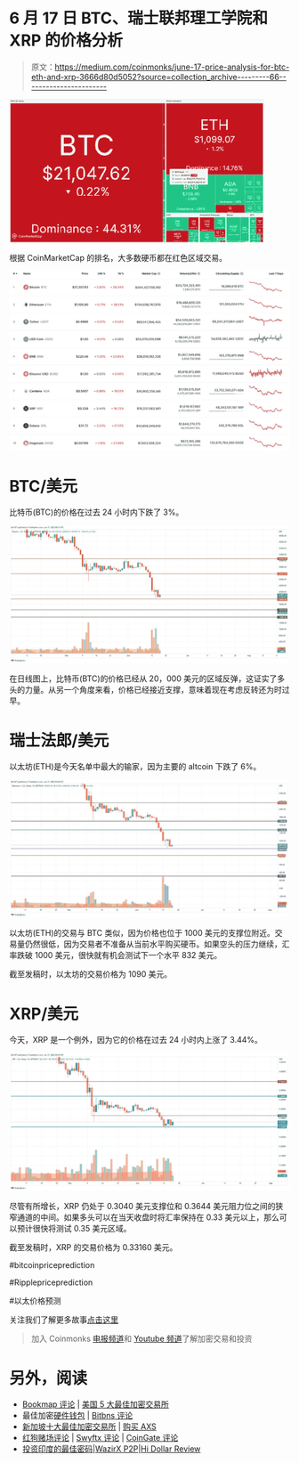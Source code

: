 # 6 月 17 日 BTC、瑞士联邦理工学院和 XRP 的价格分析

> 原文：<https://medium.com/coinmonks/june-17-price-analysis-for-btc-eth-and-xrp-3666d80d5052?source=collection_archive---------66----------------------->

![](img/dd8780c2f99c298c9b275436a269a453.png)

根据 CoinMarketCap 的排名，大多数硬币都在红色区域交易。

![](img/59c9f834ed3cbfa7921132f4817d678d.png)

# BTC/美元

比特币(BTC)的价格在过去 24 小时内下跌了 3%。

![](img/15a7c772439c99190574e4b28006456c.png)

在日线图上，比特币(BTC)的价格已经从 20，000 美元的区域反弹，这证实了多头的力量。从另一个角度来看，价格已经接近支撑，意味着现在考虑反转还为时过早。

# 瑞士法郎/美元

以太坊(ETH)是今天名单中最大的输家，因为主要的 altcoin 下跌了 6%。

![](img/693093b8b3d254a67e532869a1ae34d7.png)

以太坊(ETH)的交易与 BTC 类似，因为价格也位于 1000 美元的支撑位附近。交易量仍然很低，因为交易者不准备从当前水平购买硬币。如果空头的压力继续，汇率跌破 1000 美元，很快就有机会测试下一个水平 832 美元。

截至发稿时，以太坊的交易价格为 1090 美元。

# XRP/美元

今天，XRP 是一个例外，因为它的价格在过去 24 小时内上涨了 3.44%。

![](img/1eb765faf40f3e36ff8ffc18a6611eca.png)

尽管有所增长，XRP 仍处于 0.3040 美元支撑位和 0.3644 美元阻力位之间的狭窄通道的中间。如果多头可以在当天收盘时将汇率保持在 0.33 美元以上，那么可以预计很快将测试 0.35 美元区域。

截至发稿时，XRP 的交易价格为 0.33160 美元。

#bitcoinpriceprediction

#Ripplepriceprediction

#以太价格预测

关注我们了解更多故事[点击这里](http://t.me/etellworld)

> 加入 Coinmonks [电报频道](https://t.me/coincodecap)和 [Youtube 频道](https://www.youtube.com/c/coinmonks/videos)了解加密交易和投资

# 另外，阅读

*   [Bookmap 评论](https://coincodecap.com/bookmap-review-2021-best-trading-software) | [美国 5 大最佳加密交易所](https://coincodecap.com/crypto-exchange-usa)
*   最佳加密[硬件钱包](/coinmonks/hardware-wallets-dfa1211730c6) | [Bitbns 评论](/coinmonks/bitbns-review-38256a07e161)
*   [新加坡十大最佳加密交易所](https://coincodecap.com/crypto-exchange-in-singapore) | [购买 AXS](https://coincodecap.com/buy-axs-token)
*   [红狗赌场评论](https://coincodecap.com/red-dog-casino-review) | [Swyftx 评论](https://coincodecap.com/swyftx-review) | [CoinGate 评论](https://coincodecap.com/coingate-review)
*   [投资印度的最佳密码](https://coincodecap.com/best-crypto-to-invest-in-india-in-2021)|[WazirX P2P](https://coincodecap.com/wazirx-p2p)|[Hi Dollar Review](https://coincodecap.com/hi-dollar-review)